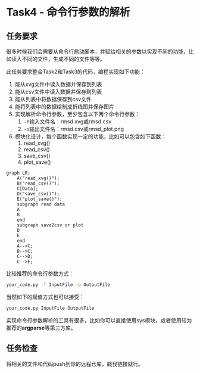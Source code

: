 # Task4 - 命令行参数的解析

## 任务要求

很多时候我们会需要从命令行启动脚本，并赋给相关的参数以实现不同的功能，比如读入不同的文件，生成不同的文件等等。

此任务要求整合Task2和Task3的代码，编程实现如下功能：

1. 能从xvg文件中读入数据并保存到列表
2. 能从csv文件中读入数据并保存到列表
3. 能从列表中将数据保存到csv文件
4. 能将列表中的数据绘制成折线图并保存图片
5. 实现解析命令行参数，至少包含以下两个命令行参数：
   1. `-f`输入文件名：rmsd.xvg或rmsd.csv
   2. `-o`输出文件名：rmsd.csv或rmsd_plot.png
6. 模块化设计，每个函数实现一定的功能，比如可以包含如下函数：
   1. read_xvg()
   2. read_csv()
   3. save_csv()
   4. plot_save()

```mermaid
graph LR;
	A("read_xvg()");
	B("read_csv()");
	C[Data];
	D("save_csv()");
	E("plot_save()");
	subgraph read data
	A
	B
	end
	subgraph save2csv or plot
	D
	E
	end
	A-->C;
	B-->C;
	C-->D;
	C-->E;
```

比较推荐的命令行参数方式：

```bash
your_code.py -f InputFile -o OutputFile
```

当然如下的赋值方式也可以接受：

```bash
your_code.py InputFile OutputFile
```

实现命令行参数解析的工具有很多，比如你可以直接使用sys模块，或者使用较为推荐的**argparse**等第三方库。



## 任务检查

将相关的文件和代码push到你的远程仓库，戳我链接就行。